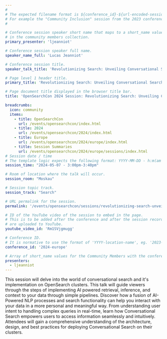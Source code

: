 ```yaml
---
#
# The expected filename format is ${conference_id}-${url-encoded-session-title}.md
# For example the "Community Inclusion" session from the 2023 conference in North America the title is "2023-north-america-community-inclusion.html"
#

# Conference session speaker short name that maps to a short_name value
# in the community members collection.
primary_presenter: 'ljeanniot'

# Conference session speaker full name.
speaker_name_full: 'Lucas Jeanniot'

# Conference session title.
speaker_talk_title: 'Revolutionizing Search: Unveiling Conversational Search in OpenSearch'

# Page level 1 header title.
primary_title: 'Revolutionizing Search: Unveiling Conversational Search in OpenSearch'

# Page document title displayed in the browser title bar.
title: 'OpenSearchCon 2024 Session: Revolutionizing Search: Unveiling Conversational Search in OpenSearch'

breadcrumbs:
  icon: community
  items:
    - title: OpenSearchCon
      url: /events/opensearchcon/index.html
    - title: 2024
      url: /events/opensearchcon/2024/index.html
    - title: Europe
      url: /events/opensearchcon/2024/europe/index.html
    - title: Session Summaries
      url: /events/opensearchcon/2024/europe/sessions/index.html
# Session date / time
# The template logic expects the following format: YYYY-MM-DD - h:m(am|pm)-(h:m(am|pm))
session_time: "2024-05-07 - 3:00pm-3:40pm"

# Room of location where the talk will occur.
session_room: "Moskau"

# Session topic track.
session_track: "Search"

# URL permalink for the session.
permalink: '/events/opensearchcon/sessions/revolutionizing-search-unveiling-conversational-search-in-opensearch.html'

# ID of the YouTube video of the session to embed in the page.
# This is to be added after the conference and after the session recordings
# are uploaded to YouTube.
youtube_video_id: 'Rm1SVjgmugg'

# Conference ID.
# It is normative to use the format of 'YYYY-location-name', eg. '2023-north-america'.
conference_id: '2024-europe'

# Array of short_name values for the Community Members with the conference_speaker persona whom are presenting the session. This includes the primary_speaker indicated above and any other presenters (if any).
presenters:
  - ljeanniot
---
```

This session will delve into the world of conversational search and it's implementation on OpenSearch clusters. This talk will guide viewers through the steps of implementing AI powered retrieval, inference, and context to your data through simple pipelines. Discover how a fusion of AI-Powered NLP processes and search functionality can help you interact with your data in a more personal and meaningful way. From understanding user intent to handling complex queries in real-time, learn how Conversational Search empowers users to access information seamlessly and intuitively. Attendees will gain a comprehensive understanding of the architecture, design, and best practices for deploying Conversational Search on their clusters.